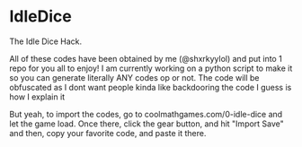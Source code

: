 # IdleDice
The Idle Dice Hack.

All of these codes have been obtained by me (@shxrkyylol) and put into 1 repo for you all to enjoy!
I am currently working on a python script to make it so you can generate literally ANY codes op or not.
The code will be obfuscated as I dont want people kinda like backdooring the code I guess is how I explain it

But yeah, to import the codes, go to coolmathgames.com/0-idle-dice and let the game load. Once there, click the gear button, and hit "Import Save" and then, copy your favorite code, and paste it there.

